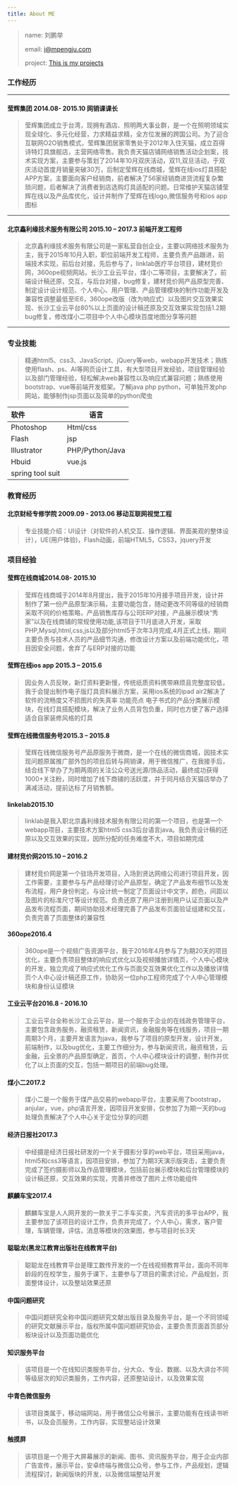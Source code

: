 ```yaml
---
title: About ME 
---
```

>name:	刘鹏举
>
>email:	<i@mpengju.com>
>
>project: [This is my projects](/about/project/ "案例")

### 工作经历

***

#### 莹辉集团  2014.08- 2015.10  网销课课长

>莹辉集团成立于台湾，现拥有酒店、照明两大事业群，是一个在照明领域实现全球化、多元化经营，力求精益求精，全方位发展的跨国公司。为了迎合互联网O2O销售模式，莹辉集团居家零售处于2012年入住天猫，成立百得诗特灯具旗舰店，主营网络零售。我负责天猫店铺网络销售活动企划案，技术实现方案，主要参与策划了2014年10月双庆活动，双11,双旦活动，于双庆活动首度月销量突破30万，后制定莹辉在线商城，莹辉在线ios灯具搭配APP方案，主要面向客户经销商，前者解决了56家经销商进货流程复杂繁琐问题，后者解决了消费者到店选购灯具适配的问题。日常维护天猫店铺莹辉在线以及产品库优化，设计并制作了莹辉在线logo,微信服务号和ios app图标

***

#### 北京鑫利缘技术服务有限公司  2015.10 – 2017.3 前端开发工程师

>北京鑫利缘技术服务有限公司是一家私营自创企业，主要以网络技术服务为主，我于2015年10月入职，职位前端开发工程师，主要负责产品跟进，前端技术实现，前后台对接，先后参与了，linklab医疗平台项目，建材竞价网，360ope视频网站，长沙工业云平台，煤小二等项目，主要解决了，前端设计稿还原，交互，与后台对接，bug修复，建材竞价网产品原型完善、制定设计设计规范、个人中心、用户管理、产品管理模块的制作功能开发及兼容性调整最低至IE6，360ope改版（改为响应式）以及图片交互效果实现、长沙工业云平台80%以上页面的设计稿还原及交互效果实现包括1.2期bug修复，修改煤小二项目中个人中心模块百度地图分享等问题

***

### 专业技能

> 精通html5、css3、JavaScript、jQuery等web，webapp开发技术；熟练使用flash、ps、AI等网页设计工具，有大型项目开发经验，项目管理经验以及部门管理经验，轻松解决web兼容性以及响应式兼容问题；熟练使用bootstrap、vue等前端开发框架。了解java php python，可单独开发php网站，能够制作jsp页面以及简单的python爬虫

| 软件               | 语言              |
| :--------------- | --------------- |
| Photoshop        | Html/css        |
| Flash            | jsp             |
| Illustrator      | PHP/Python/Java |
| Hbuid            | vue.js          |
| spring tool suit |                 |

### 教育经历

#### 北京财经专修学院 2009.09 - 2013.06 移动互联网视觉工程

> 专业技能介绍：UI设计（对软件的人机交互、操作逻辑、界面美观的整体设计），UE(用户体验)，Flash动画，前端HTML5，CSS3，jquery开发

### 项目经验

#### 莹辉在线商城2014.08- 2015.10

> 莹辉在线商城于2014年8月提出，我于2015年10月接手项目开发，设计并制作了第一份产品原型演示稿，主要功能包含，随动更改不同等级的经销商采取不同的价格策略，产品销售库存与公司ERP对接，产品展示模块“秀家”以及在线商铺的常规使用功能,该项目于11月底进入开发，采取PHP,Mysql,html,css,js以及部分html5于次年3月完成,4月正式上线，期间主要负责与技术人员的产品细节沟通，修改设计方案以及前端功能优化，项目因安全问题，舍弃了与ERP对接的功能

#### 莹辉在线ios app 2015.3 – 2015.6

> 因业务人员反映，新灯资料更新慢，传统纸质资料携带麻烦且完整度较低，我于会提出制作电子版灯具资料展示方案，采用ios系统的ipad air2解决了软件的流畅度又不损图片的失真率 功能亮点 电子书式的产品分类展示模块，在线灯具搭配模块，解决了业务人员背包负重，同时也方便了客户选择适合自家装修风格的灯具

#### 莹辉在线微信服务号2015.3 – 2015.8

> 莹辉在线微信服务号产品原服务于微商，是一个在线的微信商城，因技术实现问题原属推广部外包的项目后转与网销课，用于微信推广，在我接手后，结合线下举办了为期两周的关注公众号送光源/饰品活动，最终成功获得1000+关注粉，同时增加了线下商铺的活跃度，并于同月结合天猫店举办了满减活动，提前达标了月销售额。

#### linkelab2015.10

> linklab是我入职北京鑫利缘技术服务有限公司的第一个项目，也是第一个webapp项目，主要技术方案html5 css3后台语言java。我负责设计稿的还原以及交互效果的实现，因所分配的任务难度不大，项目如期完成

#### 建材竞价网2015.10 – 2016.2

> 建材竞价网是第一个驻场开发项目，入场到贤达网络公司进行项目开发，因工作需要，主要参与与产品经理讨论产品原型，确定了产品发布细节以及发布流程，用户身份判定。与设计统一制定了页面设计中文字，颜色，间距以及图片的标准尺寸等设计规范。负责还原了用户注册到用户认证页面以及产品发布流程页面，期间协助技术经理完善了产品发布页面验证组建和交互，负责完善了页面整体的兼容性

#### 360ope2016.4

> 360ope是一个视频广告资源平台，我于2016年4月参与了为期20天的项目优化，主要负责项目整体的响应式优化以及视频播放详情页，个人中心模块的开发，独立完成了响应式优化工作与页面交互效果优化工作以及播放详情页个人中心设计稿还原工作，协助另一位php工程师完成了个人中心管理模块和身份认证模块

#### 工业云平台2016.8 - 2016.10

> 工业云平台全称长沙工业云平台，是一个服务于企业的在线政务管理平台，主要包含政务服务，融资租赁，新闻资讯，金融服务等在线服务，项目一期周期3个月，主要开发语言为java，我参与了项目的原型开发，设计开发，前端制作，以及bug优化，主要工作细分为，参与新闻资讯，融资租赁，云金融，云全景的产品原型确定，首页，个人中心模块设计的调整，制作并优化了以上页面的交互，包括一期项目的前端bug处理。

#### 煤小二2017.2

> 煤小二是一个服务于煤产品交易的webapp平台，主要采用了bootstrap，anjular，vue，php语言开发，因项目开发安排，仅参加了为期一天的bug处理负责解决了个人中心关于定位分享的问题

#### 经济日报社2017.3

> 中经摄是经济日报社研发的一个关于摄影分享的web平台，项目采用java，html5和css3等语言，因项目安排，参加了为期3天演示版突击，主要负责完成了签约摄影师以及作品管理模块，包括前台展示模块和后台管理模块的设计稿还原，交互效果的实现，完善并修改了图片上传功能组件

#### 麒麟车宝2017.4

> 麒麟车宝是人人网开发的一款关于二手车买卖，汽车资讯的多平台APP，我主要参加了该项目的设计工作，负责并完成了，个人中心，需求，客户管理，车辆管理，评估，消息等模块的效果图，参与项目时长3天

#### 聪聪龙(黑龙江教育出版社在线教育平台)

>聪聪龙在线教育平台是理工数传开发的一个在线视频教育平台，面向不同年龄段的在校学生，服务于课下，主要参与了项目的需求讨论，产品规划，页面整体设计，以及整站效果还原

#### 中国问题研究

>中国问题研究全称中国问题研究文献出版目录及服务平台，是一个不同领域的研究文献展示平台，版权所属中国问题研究协会，主要负责页面首页部分板块设计以及页面功能优化

#### 知识服务平台

>该项目是一个在线知识类服务平台，分大众、专业、数据、以及大讲台不同等级层次的知识类服务，工作内容，还原整站设计，以及效果实现

#### 中青色微信服务

>该项目类属于，移动端网站，用于微信公众号展示，主要功能有在线读书听书，以及会员服务，工作内容，实现整站设计效果

#### 触摸屏

>该项目是一个用于大屏幕展示的新闻、图书、资讯服务平台，用于企业内部广告宣传，展示平台，安卓终端与微信公众号，参与工作，产品规划，逻辑流程探讨，新闻版块的开发，以及微信端整站开发





